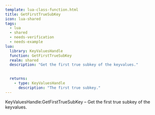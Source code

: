 ```yaml
---
template: lua-class-function.html
title: GetFirstTrueSubKey
icon: lua-shared
tags:
  - lua
  - shared
  - needs-verification
  - needs-example
lua:
  library: KeyValuesHandle
  function: GetFirstTrueSubKey
  realm: shared
  description: "Get the first true subkey of the keyvalues."
  
  
  returns:
    - type: KeyValuesHandle
      description: "The first true subkey."
---
```


<div class="lua__search__keywords">
KeyValuesHandle:GetFirstTrueSubKey &#x2013; Get the first true subkey of the keyvalues.
</div>
